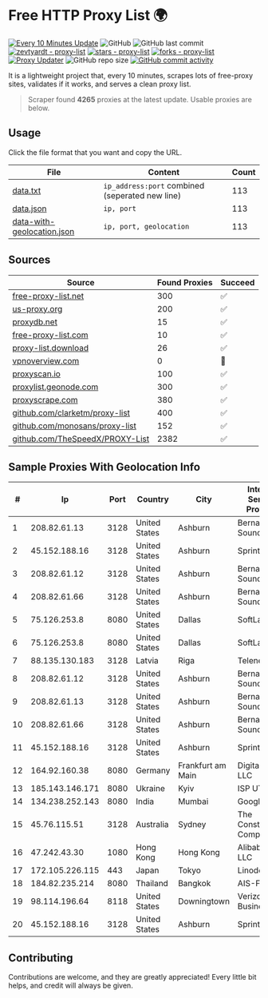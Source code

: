 
# Free HTTP Proxy List 🌍

[![Every 10 Minutes Update](https://github.com/mertguvencli/http-proxy-list/actions/workflows/main.yml/badge.svg?branch=main)](https://github.com/mertguvencli/http-proxy-list/actions/workflows/main.yml)
![GitHub](https://img.shields.io/github/license/mertguvencli/http-proxy-list)
![GitHub last commit](https://img.shields.io/github/last-commit/mertguvencli/http-proxy-list)
[![zevtyardt - proxy-list](https://img.shields.io/static/v1?label=zevtyardt&message=proxy-list&color=blue&logo=github)](https://github.com/zevtyardt/proxy-list "Go to GitHub repo")
[![stars - proxy-list](https://img.shields.io/github/stars/zevtyardt/proxy-list?style=social)](https://github.com/zevtyardt/proxy-list)
[![forks - proxy-list](https://img.shields.io/github/forks/zevtyardt/proxy-list?style=social)](https://github.com/zevtyardt/proxy-list)
[![Proxy Updater](https://github.com/zevtyardt/proxy-list/workflows/Proxy%20Updater/badge.svg)](https://github.com/zevtyardt/proxy-list/actions?query=workflow:"Proxy+Updater")
![GitHub repo size](https://img.shields.io/github/repo-size/zevtyardt/proxy-list)
[![GitHub commit activity](https://img.shields.io/github/commit-activity/m/zevtyardt/proxy-list?logo=commits)](https://github.com/zevtyardt/proxy-list/commits/main)

It is a lightweight project that, every 10 minutes, scrapes lots of free-proxy sites, validates if it works, and serves a clean proxy list.

> Scraper found **4265** proxies at the latest update. Usable proxies are below.

## Usage

Click the file format that you want and copy the URL.

|File|Content|Count|
|----|-------|-----|
|[data.txt](https://raw.githubusercontent.com/mertguvencli/http-proxy-list/main/proxy-list/data.txt)|`ip_address:port` combined (seperated new line)|113|
|[data.json](https://raw.githubusercontent.com/mertguvencli/http-proxy-list/main/proxy-list/data.json)|`ip, port`|113|
|[data-with-geolocation.json](https://raw.githubusercontent.com/mertguvencli/http-proxy-list/main/proxy-list/data-with-geolocation.json)|`ip, port, geolocation`|113|

## Sources

|Source|Found Proxies|Succeed|
|------|-------------|-------|
|[free-proxy-list.net](https://free-proxy-list.net)|300|✅|
|[us-proxy.org](https://www.us-proxy.org)|200|✅|
|[proxydb.net](http://proxydb.net)|15|✅|
|[free-proxy-list.com](https://free-proxy-list.com/?page=&port=&type%5B%5D=http&type%5B%5D=https&up_time=0&search=Search)|10|✅|
|[proxy-list.download](https://www.proxy-list.download/HTTP)|26|✅|
|[vpnoverview.com](https://vpnoverview.com/privacy/anonymous-browsing/free-proxy-servers)|0|🚫|
|[proxyscan.io](https://www.proxyscan.io)|100|✅|
|[proxylist.geonode.com](https://proxylist.geonode.com/api/proxy-list?limit=300&page=1&sort_by=lastChecked&sort_type=desc&protocols=http,https)|300|✅|
|[proxyscrape.com](https://api.proxyscrape.com/v2/?request=displayproxies&protocol=http&timeout=10000&country=all&ssl=all&anonymity=all)|380|✅|
|[github.com/clarketm/proxy-list](https://raw.githubusercontent.com/clarketm/proxy-list/master/proxy-list-raw.txt)|400|✅|
|[github.com/monosans/proxy-list](https://raw.githubusercontent.com/monosans/proxy-list/main/proxies/http.txt)|152|✅|
|[github.com/TheSpeedX/PROXY-List](https://raw.githubusercontent.com/TheSpeedX/PROXY-List/master/http.txt)|2382|✅|


## Sample Proxies With Geolocation Info

|#|Ip|Port|Country|City|Internet Service Provider|
|-|--|----|-------|----|-------------------------|
|1|208.82.61.13|3128|United States|Ashburn|Bernardi Sounds|
|2|45.152.188.16|3128|United States|Ashburn|Sprint|
|3|208.82.61.12|3128|United States|Ashburn|Bernardi Sounds|
|4|208.82.61.66|3128|United States|Ashburn|Bernardi Sounds|
|5|75.126.253.8|8080|United States|Dallas|SoftLayer|
|6|75.126.253.8|8080|United States|Dallas|SoftLayer|
|7|88.135.130.183|3128|Latvia|Riga|Telenet SIA|
|8|208.82.61.12|3128|United States|Ashburn|Bernardi Sounds|
|9|208.82.61.13|3128|United States|Ashburn|Bernardi Sounds|
|10|208.82.61.66|3128|United States|Ashburn|Bernardi Sounds|
|11|45.152.188.16|3128|United States|Ashburn|Sprint|
|12|164.92.160.38|8080|Germany|Frankfurt am Main|DigitalOcean, LLC|
|13|185.143.146.171|8080|Ukraine|Kyiv|ISP UTELS|
|14|134.238.252.143|8080|India|Mumbai|Google LLC|
|15|45.76.115.51|3128|Australia|Sydney|The Constant Company|
|16|47.242.43.30|1080|Hong Kong|Hong Kong|Alibaba.com LLC|
|17|172.105.226.115|443|Japan|Tokyo|Linode, LLC|
|18|184.82.235.214|8080|Thailand|Bangkok|AIS-Fibre|
|19|98.114.196.64|8118|United States|Downingtown|Verizon Business|
|20|45.152.188.16|3128|United States|Ashburn|Sprint|



## Contributing

Contributions are welcome, and they are greatly appreciated! Every
little bit helps, and credit will always be given.

